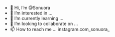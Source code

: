 - 👋 Hi, I’m @Sonuora
- 👀 I’m interested in ...
- 🌱 I’m currently learning ...
- 💞️ I’m looking to collaborate on ...
- 📫 How to reach me ... instagram.com\_sonuora_

<!---
Sonuora/Sonuora is a ✨ special ✨ repository because its `README.md` (this file) appears on your GitHub profile.
You can click the Preview link to take a look at your changes.
--->
